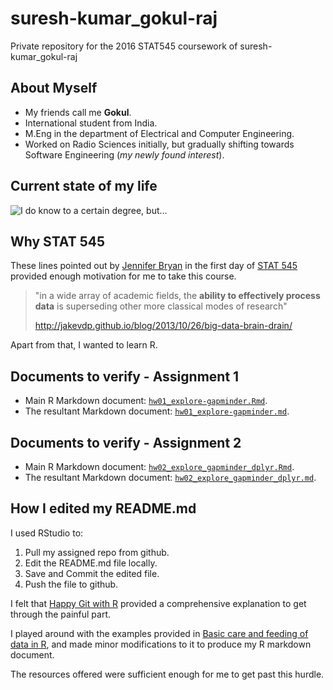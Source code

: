 # suresh-kumar_gokul-raj

Private repository for the 2016 STAT545 coursework of suresh-kumar_gokul-raj

## About Myself

+ My friends call me **Gokul**.
+ International student from India.
+ M.Eng in the department of Electrical and Computer Engineering.
+ Worked on Radio Sciences initially, but gradually shifting towards Software Engineering (*my newly found interest*).

## Current state of my life

![](http://i3.kym-cdn.com/photos/images/facebook/000/234/765/b7e.jpg "I do know to a certain degree, but...")

## Why STAT 545

These lines pointed out by [Jennifer Bryan](https://github.com/jennybc) in the first day of [STAT 545](http://stat545.com/) provided enough motivation for me to take this course. 

> "in a wide array of academic fields, the **ability to effectively process data** 
> is superseding other more classical modes of research"
>
> http://jakevdp.github.io/blog/2013/10/26/big-data-brain-drain/

Apart from that, I wanted to learn R.

## Documents to verify - Assignment 1

+ Main R Markdown document: [`hw01_explore-gapminder.Rmd`](https://github.com/STAT545-UBC/suresh-kumar_gokul-raj/blob/master/hw01_explore-gapminder/hw01_explore-gapminder.Rmd). 
+ The resultant Markdown document:
[`hw01_explore-gapminder.md`](https://github.com/STAT545-UBC/suresh-kumar_gokul-raj/blob/master/hw01_explore-gapminder/hw01_explore-gapminder.md).

## Documents to verify - Assignment 2
+ Main R Markdown document:
[`hw02_explore_gapminder_dplyr.Rmd`](https://github.com/STAT545-UBC/suresh-kumar_gokul-raj/blob/master/hw02_explore-gapminder-dplyr/hw02_explore_gapminder_dplyr.Rmd).
+ The resultant Markdown document:
[`hw02_explore_gapminder_dplyr.md`](https://github.com/STAT545-UBC/suresh-kumar_gokul-raj/blob/master/hw02_explore-gapminder-dplyr/hw02_explore_gapminder_dplyr.md).

## How I edited my README.md

I used RStudio to:

1. Pull my assigned repo from github. 
2. Edit the README.md file locally.
3. Save and Commit the edited file.
4. Push the file to github.

I felt that [Happy Git with R](http://happygitwithr.com/) provided a comprehensive explanation to get through the painful part. 

I played around with the examples provided in [Basic care and feeding of data in R](http://stat545.com/block006_care-feeding-data.html), and made minor modifications to it to produce my R markdown document.

The resources offered were sufficient enough for me to get past this hurdle.








